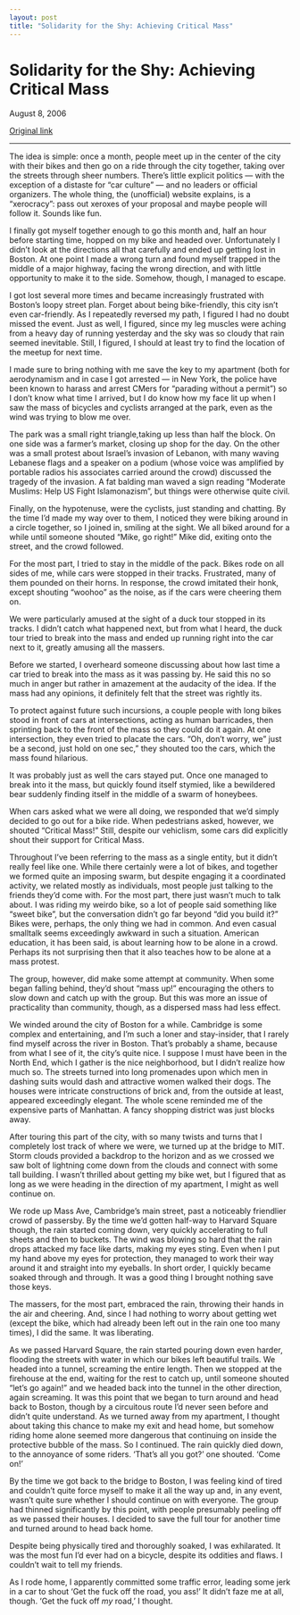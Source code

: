 ```yaml
---
layout: post
title: "Solidarity for the Shy: Achieving Critical Mass"
---
```

Solidarity for the Shy: Achieving Critical Mass
===============================================

August 8, 2006

[Original link](http://www.aaronsw.com/weblog/critmass)

* * * * *

The idea is simple: once a month, people meet up in the center of the
city with their bikes and then go on a ride through the city together,
taking over the streets through sheer numbers. There’s little explicit
politics — with the exception of a distaste for “car culture” — and no
leaders or official organizers. The whole thing, the (unofficial)
website explains, is a “xerocracy”: pass out xeroxes of your proposal
and maybe people will follow it. Sounds like fun.

I finally got myself together enough to go this month and, half an hour
before starting time, hopped on my bike and headed over. Unfortunately I
didn’t look at the directions all that carefully and ended up getting
lost in Boston. At one point I made a wrong turn and found myself
trapped in the middle of a major highway, facing the wrong direction,
and with little opportunity to make it to the side. Somehow, though, I
managed to escape.

I got lost several more times and became increasingly frustrated with
Boston’s loopy street plan. Forget about being bike-friendly, this city
isn’t even car-friendly. As I repeatedly reversed my path, I figured I
had no doubt missed the event. Just as well, I figured, since my leg
muscles were aching from a heavy day of running yesterday and the sky
was so cloudy that rain seemed inevitable. Still, I figured, I should at
least try to find the location of the meetup for next time.

I made sure to bring nothing with me save the key to my apartment (both
for aerodynamism and in case I got arrested — in New York, the police
have been known to harass and arrest CMers for “parading without a
permit”) so I don’t know what time I arrived, but I do know how my face
lit up when I saw the mass of bicycles and cyclists arranged at the
park, even as the wind was trying to blow me over.

The park was a small right triangle,taking up less than half the block.
On one side was a farmer’s market, closing up shop for the day. On the
other was a small protest about Israel’s invasion of Lebanon, with many
waving Lebanese flags and a speaker on a podium (whose voice was
amplified by portable radios his associates carried around the crowd)
discussed the tragedy of the invasion. A fat balding man waved a sign
reading “Moderate Muslims: Help US Fight Islamonazism”, but things were
otherwise quite civil.

Finally, on the hypotenuse, were the cyclists, just standing and
chatting. By the time I’d made my way over to them, I noticed they were
biking around in a circle together, so I joined in, smiling at the
sight. We all biked around for a while until someone shouted “Mike, go
right!” Mike did, exiting onto the street, and the crowd followed.

For the most part, I tried to stay in the middle of the pack. Bikes rode
on all sides of me, while cars were stopped in their tracks. Frustrated,
many of them pounded on their horns. In response, the crowd imitated
their honk, except shouting “woohoo” as the noise, as if the cars were
cheering them on.

We were particularly amused at the sight of a duck tour stopped in its
tracks. I didn’t catch what happened next, but from what I heard, the
duck tour tried to break into the mass and ended up running right into
the car next to it, greatly amusing all the massers.

Before we started, I overheard someone discussing about how last time a
car tried to break into the mass as it was passing by. He said this no
so much in anger but rather in amazement at the audacity of the idea. If
the mass had any opinions, it definitely felt that the street was
rightly its.

To protect against future such incursions, a couple people with long
bikes stood in front of cars at intersections, acting as human
barricades, then sprinting back to the front of the mass so they could
do it again. At one intersection, they even tried to placate the cars.
“Oh, don’t worry, we” just be a second, just hold on one sec,” they
shouted too the cars, which the mass found hilarious.

It was probably just as well the cars stayed put. Once one managed to
break into it the mass, but quickly found itself stymied, like a
bewildered bear suddenly finding itself in the middle of a swarm of
honeybees.

When cars asked what we were all doing, we responded that we’d simply
decided to go out for a bike ride. When pedestrians asked, however, we
shouted “Critical Mass!” Still, despite our vehiclism, some cars did
explicitly shout their support for Critical Mass.

Throughout I’ve been referring to the mass as a single entity, but it
didn’t really feel like one. While there certainly were a lot of bikes,
and together we formed quite an imposing swarm, but despite engaging it
a coordinated activity, we related mostly as individuals, most people
just talking to the friends they’d come with. For the most part, there
just wasn’t much to talk about. I was riding my weirdo bike, so a lot of
people said something like “sweet bike”, but the conversation didn’t go
far beyond “did you build it?” Bikes were, perhaps, the only thing we
had in common. And even casual smalltalk seems exceedingly awkward in
such a situation. American education, it has been said, is about
learning how to be alone in a crowd. Perhaps its not surprising then
that it also teaches how to be alone at a mass protest.

The group, however, did make some attempt at community. When some began
falling behind, they’d shout “mass up!” encouraging the others to slow
down and catch up with the group. But this was more an issue of
practicality than community, though, as a dispersed mass had less
effect.

We winded around the city of Boston for a while. Cambridge is some
complex and entertaining, and I’m such a loner and stay-insider, that I
rarely find myself across the river in Boston. That’s probably a shame,
because from what I see of it, the city’s quite nice. I suppose I must
have been in the North End, which I gather is the nice neighborhood, but
I didn’t realize how much so. The streets turned into long promenades
upon which men in dashing suits would dash and attractive women walked
their dogs. The houses were intricate constructions of brick and, from
the outside at least, appeared exceedingly elegant. The whole scene
reminded me of the expensive parts of Manhattan. A fancy shopping
district was just blocks away.

After touring this part of the city, with so many twists and turns that
I completely lost track of where we were, we turned up at the bridge to
MIT. Storm clouds provided a backdrop to the horizon and as we crossed
we saw bolt of lightning come down from the clouds and connect with some
tall building. I wasn’t thrilled about getting my bike wet, but I
figured that as long as we were heading in the direction of my
apartment, I might as well continue on.

We rode up Mass Ave, Cambridge’s main street, past a noticeably
friendlier crowd of passersby. By the time we’d gotten half-way to
Harvard Square though, the rain started coming down, very quickly
accelerating to full sheets and then to buckets. The wind was blowing so
hard that the rain drops attacked my face like darts, making my eyes
sting. Even when I put my hand above my eyes for protection, they
managed to work their way around it and straight into my eyeballs. In
short order, I quickly became soaked through and through. It was a good
thing I brought nothing save those keys.

The massers, for the most part, embraced the rain, throwing their hands
in the air and cheering. And, since I had nothing to worry about getting
wet (except the bike, which had already been left out in the rain one
too many times), I did the same. It was liberating.

As we passed Harvard Square, the rain started pouring down even harder,
flooding the streets with water in which our bikes left beautiful
trails. We headed into a tunnel, screaming the entire length. Then we
stopped at the firehouse at the end, waiting for the rest to catch up,
until someone shouted “let’s go again!” and we headed back into the
tunnel in the other direction, again screaming. It was this point that
we began to turn around and head back to Boston, though by a circuitous
route I’d never seen before and didn’t quite understand. As we turned
away from my apartment, I thought about taking this chance to make my
exit and head home, but somehow riding home alone seemed more dangerous
that continuing on inside the protective bubble of the mass. So I
continued. The rain quickly died down, to the annoyance of some riders.
‘That’s all you got?’ one shouted. ‘Come on!’

By the time we got back to the bridge to Boston, I was feeling kind of
tired and couldn’t quite force myself to make it all the way up and, in
any event, wasn’t quite sure whether I should continue on with everyone.
The group had thinned significantly by this point, with people
presumably peeling off as we passed their houses. I decided to save the
full tour for another time and turned around to head back home.

Despite being physically tired and thoroughly soaked, I was exhilarated.
It was the most fun I’d ever had on a bicycle, despite its oddities and
flaws. I couldn’t wait to tell my friends.

As I rode home, I apparently committed some traffic error, leading some
jerk in a car to shout ‘Get the fuck off the road, you ass!’ It didn’t
faze me at all, though. ‘Get the fuck off *my* road,’ I thought.
